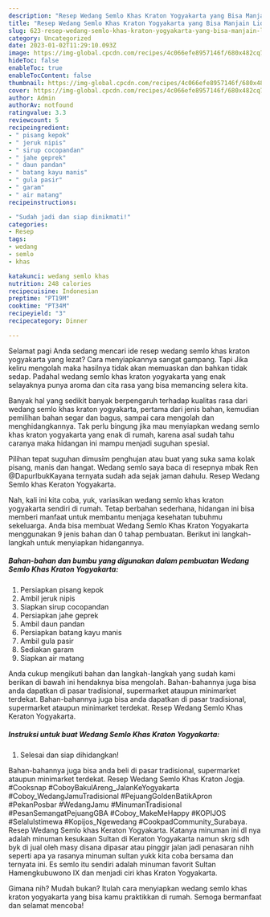 ```yaml
---
description: "Resep Wedang Semlo Khas Kraton Yogyakarta yang Bisa Manjain Lidah , Lezat"
title: "Resep Wedang Semlo Khas Kraton Yogyakarta yang Bisa Manjain Lidah , Lezat"
slug: 623-resep-wedang-semlo-khas-kraton-yogyakarta-yang-bisa-manjain-lidah-lezat
category: Uncategorized
date: 2023-01-02T11:29:10.093Z
image: https://img-global.cpcdn.com/recipes/4c066efe8957146f/680x482cq70/wedang-semlo-khas-kraton-yogyakarta-foto-resep-utama.jpg
hideToc: false
enableToc: true
enableTocContent: false
thumbnail: https://img-global.cpcdn.com/recipes/4c066efe8957146f/680x482cq70/wedang-semlo-khas-kraton-yogyakarta-foto-resep-utama.jpg
cover: https://img-global.cpcdn.com/recipes/4c066efe8957146f/680x482cq70/wedang-semlo-khas-kraton-yogyakarta-foto-resep-utama.jpg
author: Admin
authorAv: notfound
ratingvalue: 3.3
reviewcount: 5
recipeingredient:
- " pisang kepok"
- " jeruk nipis"
- " sirup cocopandan"
- " jahe geprek"
- " daun pandan"
- " batang kayu manis"
- " gula pasir"
- " garam"
- " air matang"
recipeinstructions:

- "Sudah jadi dan siap dinikmati!"
categories:
- Resep
tags:
- wedang
- semlo
- khas

katakunci: wedang semlo khas 
nutrition: 248 calories
recipecuisine: Indonesian
preptime: "PT19M"
cooktime: "PT34M"
recipeyield: "3"
recipecategory: Dinner

---
```



Selamat pagi Anda sedang mencari ide resep wedang semlo khas kraton yogyakarta yang lezat? Cara menyiapkannya sangat gampang. Tapi Jika keliru mengolah maka hasilnya tidak akan memuaskan dan bahkan tidak sedap. Padahal wedang semlo khas kraton yogyakarta yang enak selayaknya punya aroma dan cita rasa yang bisa memancing selera kita.


Banyak hal yang sedikit banyak berpengaruh terhadap kualitas rasa dari wedang semlo khas kraton yogyakarta, pertama dari jenis bahan, kemudian pemilihan bahan segar dan bagus, sampai cara mengolah dan menghidangkannya. Tak perlu bingung jika mau menyiapkan wedang semlo khas kraton yogyakarta yang enak di rumah, karena asal sudah tahu caranya maka hidangan ini mampu menjadi suguhan spesial.

Pilihan tepat suguhan dimusim penghujan atau buat yang suka sama kolak pisang, manis dan hangat. Wedang semlo saya baca di resepnya mbak Ren @DapurIbukKayana ternyata sudah ada sejak jaman dahulu. Resep Wedang Semlo khas Keraton Yogyakarta.


Nah, kali ini kita coba, yuk, variasikan wedang semlo khas kraton yogyakarta sendiri di rumah. Tetap berbahan sederhana, hidangan ini bisa memberi manfaat untuk membantu menjaga kesehatan tubuhmu sekeluarga. Anda bisa membuat Wedang Semlo Khas Kraton Yogyakarta menggunakan 9 jenis bahan dan 0 tahap pembuatan. Berikut ini langkah-langkah untuk menyiapkan hidangannya.

<!--inarticleads1-->

##### Bahan-bahan dan bumbu yang digunakan dalam pembuatan Wedang Semlo Khas Kraton Yogyakarta:

1. Persiapkan  pisang kepok
1. Ambil  jeruk nipis
1. Siapkan  sirup cocopandan
1. Persiapkan  jahe geprek
1. Ambil  daun pandan
1. Persiapkan  batang kayu manis
1. Ambil  gula pasir
1. Sediakan  garam
1. Siapkan  air matang


Anda cukup mengikuti bahan dan langkah-langkah yang sudah kami berikan di bawah ini hendaknya bisa mengolah. Bahan-bahannya juga bisa anda dapatkan di pasar tradisional, supermarket ataupun minimarket terdekat. Bahan-bahannya juga bisa anda dapatkan di pasar tradisional, supermarket ataupun minimarket terdekat. Resep Wedang Semlo Khas Keraton Yogyakarta. 

<!--inarticleads2-->

##### Instruksi untuk buat Wedang Semlo Khas Kraton Yogyakarta:


1. Selesai dan siap dihidangkan!

Bahan-bahannya juga bisa anda beli di pasar tradisional, supermarket ataupun minimarket terdekat. Resep Wedang Semlo Khas Kraton Jogja. #Cooksnap #CoboyBakulAreng_JalanKeYogyakarta #Coboy_WedangJamuTradisional #PejuangGoldenBatikApron #PekanPosbar #WedangJamu #MinumanTradisional #PesanSemangatPejuangGBA #Coboy_MakeMeHappy #KOPIJOS #SelaluIstimewa #Kopijos_Ngewedang #CookpadCommunity_Surabaya. Resep Wedang Semlo khas Keraton Yogyakarta. Katanya minuman ini dl nya adalah minuman kesukaan Sultan di Keraton Yogyakarta namun skrg sdh byk di jual oleh masy disana dipasar atau pinggir jalan jadi penasaran nihh seperti apa ya rasanya minuman sultan yukk kita coba bersama dan ternyata ini. Es semlo itu sendiri adalah minuman favorit Sultan Hamengkubuwono IX dan menjadi ciri khas Kraton Yogyakarta. 

Gimana nih? Mudah bukan? Itulah cara menyiapkan wedang semlo khas kraton yogyakarta yang bisa kamu praktikkan di rumah. Semoga bermanfaat dan selamat mencoba!

